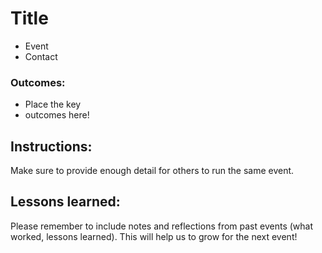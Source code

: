 Title 
=====

* Event 
* Contact 

### Outcomes: 
* Place the key
* outcomes here!

Instructions: 
----------------

Make sure to provide enough detail for others to run the same event. 

Lessons learned: 
----------------

Please remember to include notes and reflections from past events (what worked, lessons learned). This will help us to grow for the next event!
